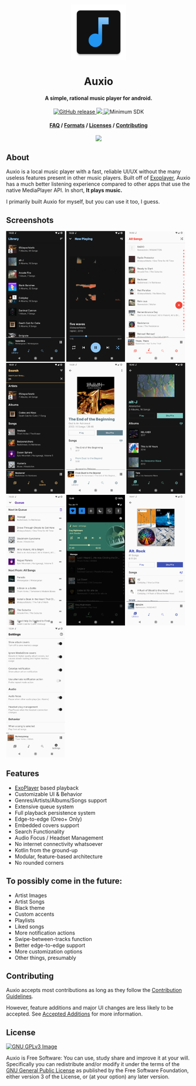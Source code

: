 <p align="center"><img src="app/src/main/res/mipmap-xxxhdpi/ic_launcher.png" width="150"></p>
<h1 align="center"><b>Auxio</b></h1>
<h4 align="center">A simple, rational music player for android.</h4>
<p align="center">
    <a href="https://github.com/oxygencobalt/Auxio/releases/">
        <img alt="GitHub release" src="https://img.shields.io/static/v1?label=Tag&message=v1.3.0&color=0D5AF5">
    </a>
    <a href="https://www.gnu.org/licenses/gpl-3.0"> 
        <img src="https://img.shields.io/badge/License-GPL%20v3-blue.svg">
    </a>
    <img alt="Minimum SDK" src="https://img.shields.io/badge/API-21%2B-32B5ED">
</p>
<h4 align="center"><a href="/info/FAQ.md">FAQ</a> / <a href="/info/FORMATS.md">Formats</a> / <a href="/info/LICENSES.md">Licenses</a> / <a href="/.github/CONTRIBUTING.md">Contributing</a></h4>
<p align="center"><a href="https://apt.izzysoft.de/fdroid/index/apk/org.oxycblt.auxio"><img src="https://gitlab.com/IzzyOnDroid/repo/-/raw/master/assets/IzzyOnDroid.png" width="170"></a></p>

## About

Auxio is a local music player with a fast, reliable UI/UX without the many useless features present in other music players. Built off of <a href="https://exoplayer.dev/">Exoplayer</a>, Auxio has a much better listening experience compared to other apps that use the native MediaPlayer API. In short, **It plays music.**

I primarily built Auxio for myself, but you can use it too, I guess.

## Screenshots

[<img src="fastlane/metadata/android/en-US/images/phoneScreenshots/shot0.png" width=160>](fastlane/metadata/android/en-US/images/phoneScreenshots/shot0.png)
[<img src="fastlane/metadata/android/en-US/images/phoneScreenshots/shot1.png" width=160>](fastlane/metadata/android/en-US/images/phoneScreenshots/shot1.png)
[<img src="fastlane/metadata/android/en-US/images/phoneScreenshots/shot2.png" width=160>](fastlane/metadata/android/en-US/images/phoneScreenshots/shot2.png)
[<img src="fastlane/metadata/android/en-US/images/phoneScreenshots/shot3.png" width=160>](fastlane/metadata/android/en-US/images/phoneScreenshots/shot3.png)
[<img src="fastlane/metadata/android/en-US/images/phoneScreenshots/shot4.png" width=160>](fastlane/metadata/android/en-US/images/phoneScreenshots/shot4.png)
[<img src="fastlane/metadata/android/en-US/images/phoneScreenshots/shot5.png" width=160>](fastlane/metadata/android/en-US/images/phoneScreenshots/shot5.png)
[<img src="fastlane/metadata/android/en-US/images/phoneScreenshots/shot6.png" width=160>](fastlane/metadata/android/en-US/images/phoneScreenshots/shot6.png)
[<img src="fastlane/metadata/android/en-US/images/phoneScreenshots/shot7.png" width=160>](fastlane/metadata/android/en-US/images/phoneScreenshots/shot7.png)
[<img src="fastlane/metadata/android/en-US/images/phoneScreenshots/shot8.png" width=160>](fastlane/metadata/android/en-US/images/phoneScreenshots/shot8.png)
[<img src="fastlane/metadata/android/en-US/images/phoneScreenshots/shot9.png" width=160>](fastlane/metadata/android/en-US/images/phoneScreenshots/shot9.png)

## Features

- [ExoPlayer](https://exoplayer.dev/) based playback
- Customizable UI & Behavior
- Genres/Artists/Albums/Songs support
- Extensive queue system
- Full playback persistence system
- Edge-to-edge (Oreo+ Only)
- Embedded covers support
- Search Functionality
- Audio Focus / Headset Management
- No internet connectivity whatsoever
- Kotlin from the ground-up
- Modular, feature-based architecture
- No rounded corners

## To possibly come in the future:

- Artist Images
- Artist Songs
- Black theme
- Custom accents
- Playlists
- Liked songs
- More notification actions
- Swipe-between-tracks function
- Better edge-to-edge support
- More customization options
- Other things, presumably

## Contributing

Auxio accepts most contributions as long as they follow the [Contribution Guidelines](/.github/CONTRIBUTING.md).

However, feature additions and major UI changes are less likely to be accepted. See [Accepted Additions](/info/ADDITIONS.md) for more information.

## License

[![GNU GPLv3 Image](https://www.gnu.org/graphics/gplv3-127x51.png)](http://www.gnu.org/licenses/gpl-3.0.en.html)  

Auxio is Free Software: You can use, study share and improve it at your
will. Specifically you can redistribute and/or modify it under the terms of the
[GNU General Public License](https://www.gnu.org/licenses/gpl.html) as
published by the Free Software Foundation, either version 3 of the License, or
(at your option) any later version.